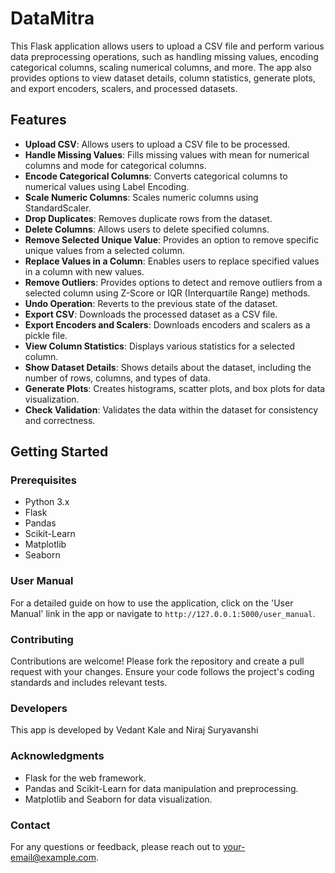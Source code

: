 # DataMitra

This Flask application allows users to upload a CSV file and perform various data preprocessing operations, such as handling missing values, encoding categorical columns, scaling numerical columns, and more. The app also provides options to view dataset details, column statistics, generate plots, and export encoders, scalers, and processed datasets.

## Features

- **Upload CSV**: Allows users to upload a CSV file to be processed.
- **Handle Missing Values**: Fills missing values with mean for numerical columns and mode for categorical columns.
- **Encode Categorical Columns**: Converts categorical columns to numerical values using Label Encoding.
- **Scale Numeric Columns**: Scales numeric columns using StandardScaler.
- **Drop Duplicates**: Removes duplicate rows from the dataset.
- **Delete Columns**: Allows users to delete specified columns.
- **Remove Selected Unique Value**: Provides an option to remove specific unique values from a selected column.
- **Replace Values in a Column**: Enables users to replace specified values in a column with new values.
- **Remove Outliers**: Provides options to detect and remove outliers from a selected column using Z-Score or IQR (Interquartile Range) methods.
- **Undo Operation**: Reverts to the previous state of the dataset.
- **Export CSV**: Downloads the processed dataset as a CSV file.
- **Export Encoders and Scalers**: Downloads encoders and scalers as a pickle file.
- **View Column Statistics**: Displays various statistics for a selected column.
- **Show Dataset Details**: Shows details about the dataset, including the number of rows, columns, and types of data.
- **Generate Plots**: Creates histograms, scatter plots, and box plots for data visualization.
- **Check Validation**: Validates the data within the dataset for consistency and correctness.

## Getting Started

### Prerequisites

- Python 3.x
- Flask
- Pandas
- Scikit-Learn
- Matplotlib
- Seaborn

### User Manual

For a detailed guide on how to use the application, click on the 'User Manual' link in the app or navigate to `http://127.0.0.1:5000/user_manual`.

### Contributing

Contributions are welcome! Please fork the repository and create a pull request with your changes. Ensure your code follows the project's coding standards and includes relevant tests.

### Developers

This app is developed by Vedant Kale and Niraj Suryavanshi

### Acknowledgments

- Flask for the web framework.
- Pandas and Scikit-Learn for data manipulation and preprocessing.
- Matplotlib and Seaborn for data visualization.

### Contact

For any questions or feedback, please reach out to [your-email@example.com](mailto:vedant.kale22@pccoepune.org).
